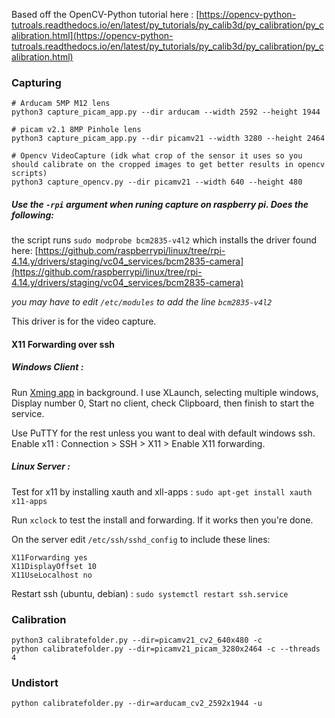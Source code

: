 
Based off the OpenCV-Python tutorial here : [https://opencv-python-tutroals.readthedocs.io/en/latest/py_tutorials/py_calib3d/py_calibration/py_calibration.html](https://opencv-python-tutroals.readthedocs.io/en/latest/py_tutorials/py_calib3d/py_calibration/py_calibration.html)

### Capturing
```
# Arducam 5MP M12 lens
python3 capture_picam_app.py --dir arducam --width 2592 --height 1944

# picam v2.1 8MP Pinhole lens
python3 capture_picam_app.py --dir picamv21 --width 3280 --height 2464

# Opencv VideoCapture (idk what crop of the sensor it uses so you should calibrate on the cropped images to get better results in opencv scripts)
python3 capture_opencv.py --dir picamv21 --width 640 --height 480
```

##### Use the `-rpi` argument when runing capture on raspberry pi. Does the following:
the script runs `sudo modprobe bcm2835-v4l2` which 
installs the driver found here: [https://github.com/raspberrypi/linux/tree/rpi-4.14.y/drivers/staging/vc04_services/bcm2835-camera](https://github.com/raspberrypi/linux/tree/rpi-4.14.y/drivers/staging/vc04_services/bcm2835-camera)


_you may have to edit `/etc/modules` to add the line `bcm2835-v4l2`_

This driver is for the video capture.

#### X11 Forwarding over ssh

##### Windows Client : 
Run [Xming app](https://sourceforge.net/projects/xming/) in background. I use XLaunch, selecting multiple windows, Display number 0, Start no client, check Clipboard, then finish to start the service.

Use PuTTY for the rest unless you want to deal with default windows ssh. Enable x11 : Connection > SSH > X11 > Enable X11 forwarding.

##### Linux Server :

Test for x11 by installing xauth and xll-apps : `sudo apt-get install xauth x11-apps`

Run `xclock` to test the install and forwarding. If it works then you're done.

On the server edit `/etc/ssh/sshd_config` to include these lines:
```
X11Forwarding yes
X11DisplayOffset 10
X11UseLocalhost no
```
Restart ssh (ubuntu, debian) : `sudo systemctl restart ssh.service`

<!-- Export the display to client :

`$ export DISPLAY=client_ip:0.0`
```
DISPLAY=":0
export DISPLAY
``` -->


### Calibration
```
python3 calibratefolder.py --dir=picamv21_cv2_640x480 -c
python calibratefolder.py --dir=picamv21_picam_3280x2464 -c --threads 4
```

### Undistort
```
python calibratefolder.py --dir=arducam_cv2_2592x1944 -u
```
